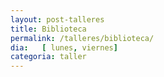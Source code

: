```yaml
---
layout: post-talleres
title: Biblioteca
permalink: /talleres/biblioteca/
dia:   [ lunes, viernes]
categoria: taller
---
```

